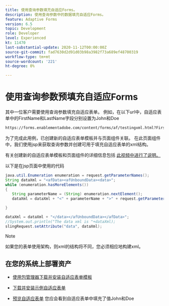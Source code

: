 ```yaml
---
title: 使用查询参数填充自适应Forms。
description: 使用查询参数中的数据填充自适应Forms。
feature: Adaptive Forms
version: 6.5
topic: Development
role: Developer
level: Experienced
kt: 11470
last-substantial-update: 2020-11-12T00:00:00Z
source-git-commit: fad7630d2d91d03b98a3982f73a689ef48700319
workflow-type: tm+mt
source-wordcount: '221'
ht-degree: 0%

---
```


# 使用查询参数预填充自适应Forms

其中一位客户需要使用查询参数填充自适应表单。 例如，在以下url中，自适应表单中的FirstName和LastName字段分别设置为John和Doe

```html
https://forms.enablementadobe.com/content/forms/af/testingxml.html?FirstName=John&LastName=Doe
```

为了完成此用例，已创建新的自适应表单模板并与页面组件关联。 在此页面组件中，我们使用jsp来获取查询参数并创建可用于填充自适应表单的xml结构。

有关创建新的自适应表单模板和页面组件的详细信息包括 [此视频中进行了说明。](https://experienceleague.adobe.com/docs/experience-manager-learn/forms/storing-and-retrieving-form-data/part5.html?lang=en)

以下是在jsp页面中使用的代码

```java
java.util.Enumeration enumeration = request.getParameterNames();
String dataXml = "<afData><afUnboundData><data>";
while (enumeration.hasMoreElements())
{
   String parameterName = (String) enumeration.nextElement();
   dataXml = dataXml + "<" + parameterName + ">" + request.getParameter(parameterName) + "</" + parameterName + ">";

}

dataXml = dataXml + "</data></afUnboundData></afData>";
//System.out.println("The data xml is "+dataXml);
slingRequest.setAttribute("data", dataXml);
```

>[!NOTE]
>
>如果您的表单使用架构，则xml的结构将不同，您必须相应地构建xml。


## 在您的系统上部署资产

* [使用包管理器下载并安装自适应表单模板](assets/populate-with-xml.zip)
* [下载并安装示例自适应表单](assets/populate-af-with-query-paramters-form.zip)

* [预览自适应表单](http://localhost:4502/content/dam/formsanddocuments/testingxml/jcr:content?wcmmode=disabled&amp;FirstName=John&amp;LastName=Doe)
您应会看到自适应表单中填充了值John和Doe
